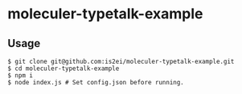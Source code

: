 moleculer-typetalk-example
===

## Usage

```
$ git clone git@github.com:is2ei/moleculer-typetalk-example.git
$ cd moleculer-typetalk-example
$ npm i
$ node index.js # Set config.json before running.
```
